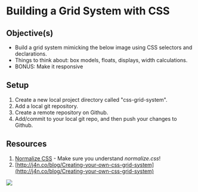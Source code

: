 # Building a Grid System with CSS

## Objective(s)

- Build a grid system mimicking the below image using CSS selectors and declarations.
- Things to think about: box models, floats, displays, width calculations.
- BONUS: Make it responsive

## Setup

1. Create a new local project directory called "css-grid-system".
1. Add a local git repository.
1. Create a remote repository on Github.
1. Add/commit to your local git repo, and then push your changes to Github.


## Resources

1. [Normalize CSS](http://nicolasgallagher.com/about-normalize-css/) - Make sure you understand *normalize.css*!
1. [http://j4n.co/blog/Creating-your-own-css-grid-system](http://j4n.co/blog/Creating-your-own-css-grid-system)


![](https://raw.githubusercontent.com/gSchool/g11-course-curriculum/master/week03/03_exercises/css-grid-system/example.png?token=AB7Ldw11B9v-xv0iWWmxkabBoJ9dMWOZks5VtqYMwA%3D%3D)
